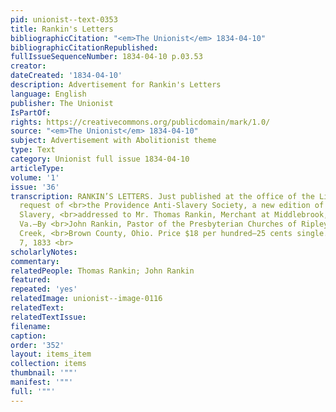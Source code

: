 ```yaml
---
pid: unionist--text-0353
title: Rankin's Letters
bibliographicCitation: "<em>The Unionist</em> 1834-04-10"
bibliographicCitationRepublished: 
fullIssueSequenceNumber: 1834-04-10 p.03.53
creator: 
dateCreated: '1834-04-10'
description: Advertisement for Rankin's Letters
language: English
publisher: The Unionist
IsPartOf: 
rights: https://creativecommons.org/publicdomain/mark/1.0/
source: "<em>The Unionist</em> 1834-04-10"
subject: Advertisement with Abolitionist theme
type: Text
category: Unionist full issue 1834-04-10
articleType: 
volume: '1'
issue: '36'
transcription: RANKIN’S LETTERS. Just published at the office of the Liberator, by
  request of <br>the Providence Anti-Slavery Society, a new edition of ‘Letters on
  Slavery, <br>addressed to Mr. Thomas Rankin, Merchant at Middlebrook, Augusta Co.,
  Va.—By <br>John Rankin, Pastor of the Presbyterian Churches of Ripley and Strait
  Creek, <br>Brown County, Ohio. Price $18 per hundred—25 cents single. Boston, Sept.
  7, 1833 <br>
scholarlyNotes: 
commentary: 
relatedPeople: Thomas Rankin; John Rankin
featured: 
repeated: 'yes'
relatedImage: unionist--image-0116
relatedText: 
relatedTextIssue: 
filename: 
caption: 
order: '352'
layout: items_item
collection: items
thumbnail: '""'
manifest: '""'
full: '""'
---
```

